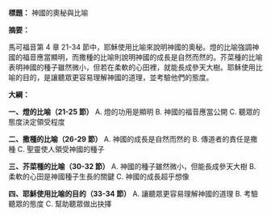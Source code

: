 **標題：** 神國的奧秘與比喻

**摘要：**

馬可福音第 4 章 21-34 節中，耶穌使用比喻來說明神國的奧秘。燈的比喻強調神國的福音應當顯明，而撒種的比喻則說明神國的成長是自然而然的。芥菜種的比喻表明神國的種子雖然微小，但若在柔軟的心田裡，就能長成參天大樹。耶穌使用比喻的目的，是讓聽眾更容易理解神國的道理，並考驗他們的態度。

**大綱：**

**一、燈的比喻（21-25 節）**
    A. 燈的功用是顯明
    B. 神國的福音應當公開
    C. 聽眾的態度決定領受程度

**二、撒種的比喻（26-29 節）**
    A. 神國的成長是自然而然的
    B. 傳道者的責任是撒種
    C. 聖靈使人領受神國的種子

**三、芥菜種的比喻（30-32 節）**
    A. 神國的種子雖然微小，但能長成參天大樹
    B. 柔軟的心田是神國種子生長的關鍵
    C. 神國的成長超乎想像

**四、耶穌使用比喻的目的（33-34 節）**
    A. 讓聽眾更容易理解神國的道理
    B. 考驗聽眾的態度
    C. 幫助聽眾做出抉擇